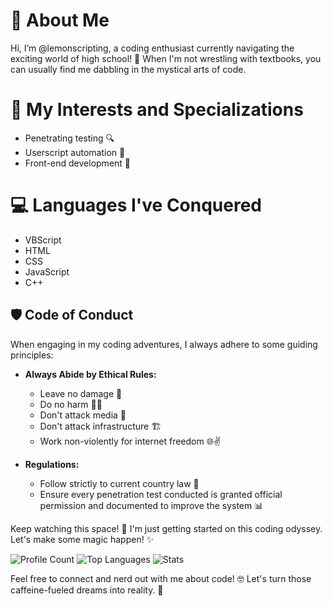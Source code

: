 # 👋 About Me
Hi, I’m @lemonscripting, a coding enthusiast currently navigating the exciting world of high school! 🎒 When I'm not wrestling with textbooks, you can usually find me dabbling in the mystical arts of code.

# 🚀 My Interests and Specializations
- Penetrating testing 🔍
- Userscript automation 🤖
- Front-end development 🌟

# 💻 Languages I've Conquered
- VBScript
- HTML
- CSS
- JavaScript
- C++

## 🛡️ Code of Conduct
When engaging in my coding adventures, I always adhere to some guiding principles:

- **Always Abide by Ethical Rules:**
  - Leave no damage 👼
  - Do no harm 🚫💥
  - Don't attack media 📰
  - Don't attack infrastructure 🏗️
  - Work non-violently for internet freedom 🌐✌️

- **Regulations:**
  - Follow strictly to current country law 📜
  - Ensure every penetration test conducted is granted official permission and documented to improve the system 📊

Keep watching this space! 🚀 I'm just getting started on this coding odyssey. Let's make some magic happen! ✨

![Profile Count](https://profile-counter.glitch.me/lemonscripting/count.svg)
![Top Languages](https://github-readme-stats.vercel.app/api/top-langs/?username=lemonscripting&count_private=true&show_icons=true&theme=onedark&layout=compact)
![Stats](https://github-readme-stats.vercel.app/api?username=lemonscripting&count_private=true&show_icons=true&theme=onedark)

Feel free to connect and nerd out with me about code! 🤓 Let's turn those caffeine-fueled dreams into reality. 💫
